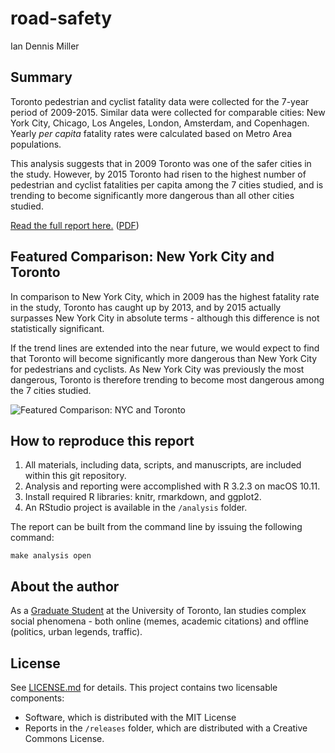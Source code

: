 # road-safety

Ian Dennis Miller

## Summary

Toronto pedestrian and cyclist fatality data were collected for the 7-year period of 2009-2015. Similar data were collected for comparable cities: New York City, Chicago, Los Angeles, London, Amsterdam, and Copenhagen. Yearly *per capita* fatality rates were calculated based on Metro Area populations.

This analysis suggests that in 2009 Toronto was one of the safer cities in the study.  However, by 2015 Toronto had risen to the highest number of pedestrian and cyclist fatalities per capita among the 7 cities studied, and is trending to become significantly more dangerous than all other cities studied.

[Read the full report here.](https://github.com/iandennismiller/road-safety/blob/master/releases/toronto-road-safety.md)
([PDF](https://github.com/iandennismiller/road-safety/blob/master/releases/toronto-road-safety.pdf))

## Featured Comparison: New York City and Toronto

In comparison to New York City, which in 2009 has the highest fatality rate in the study, Toronto has caught up by 2013, and by 2015 actually surpasses New York City in absolute terms - although this difference is not statistically significant.

If the trend lines are extended into the near future, we would expect to find that Toronto will become significantly more dangerous than New York City for pedestrians and cyclists.  As New York City was previously the most dangerous, Toronto is therefore trending to become most dangerous among the 7 cities studied.

![Featured Comparison: NYC and Toronto](https://github.com/iandennismiller/road-safety/raw/master/releases/toronto-road-safety_files/figure-markdown_github/nyc_toronto-1.png)

## How to reproduce this report

1. All materials, including data, scripts, and manuscripts, are included within this git repository.
2. Analysis and reporting were accomplished with R 3.2.3 on macOS 10.11.
3. Install required R libraries: knitr, rmarkdown, and ggplot2.
4. An RStudio project is available in the `/analysis` folder.

The report can be built from the command line by issuing the following command:

    make analysis open

## About the author

As a [Graduate Student](http://imiller.utsc.utoronto.ca) at the University of Toronto, Ian studies complex social phenomena - both online (memes, academic citations) and offline (politics, urban legends, traffic).

## License

See [LICENSE.md](LICENSE.md) for details.  This project contains two licensable components:

- Software, which is distributed with the MIT License
- Reports in the `/releases` folder, which are distributed with a Creative Commons License.
